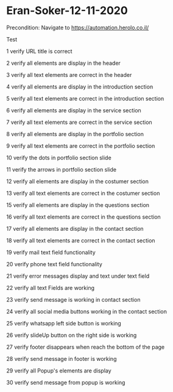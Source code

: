 # Eran-Soker-12-11-2020


Precondition: Navigate to https://automation.herolo.co.il/ 				
				
Test
				
1	verify URL title is correct

2	verify all elements are display in the header	

3	verify all text elements are correct in the header	

4	verify all elements are display in the introduction section	

5	verify all text elements are correct in the introduction section	

6	verify all elements are display in the service section		

7	verify all text elements are correct in the service section	

8	verify all elements are display in the portfolio section	

9	verify all text elements are correct in the portfolio section	

10	verify the dots in portfolio section slide			

11	verify the arrows in portfolio section slide			

12	verify all elements are display in the costumer section		

13	verify all text elements are correct in the costumer section	

15	verify all elements are display in the questions section	

16	verify all text elements are correct in the questions section	

17	verify all elements are display in the contact section			

18	verify all text elements are correct in the contact section	

19	verify mail text field functionality			

20	verify phone text field functionality			

21	verify error messages display and text under text field		

22	verify all text Fields are working			

23	verify send message is working in contact section		

24	verify all social media buttons working in the contact section	

25	verify whatsapp left side button is working		

26	verify slideUp button on the right side is working		

27	verify footer disappears when reach the bottom of the page

28	verify send message in footer is working	

29	verify all Popup's elements are display	

30	verify send message from popup is working			


